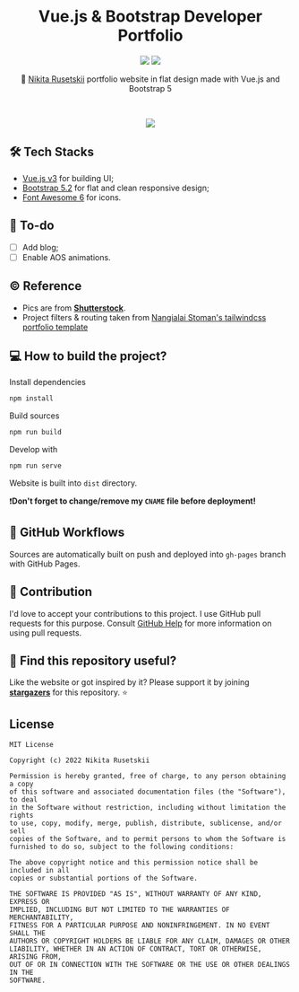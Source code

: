 <h1 align="center">Vue.js & Bootstrap Developer Portfolio</h1>

<p align="center">
  <a href="https://github.com/suhaibjanjua/suhaibjanjua.github.io/actions/workflows/build.yml"><img src="https://github.com/suhaibjanjua/suhaibjanjua.github.io/actions/workflows/build.yml/badge.svg" /></a> 
  <a href="https://github.com/suhaibjanjua/suhaibjanjua.github.io/actions/workflows/pages/pages-build-deployment"><img src="https://github.com/suhaibjanjua/suhaibjanjua.github.io/actions/workflows/pages/pages-build-deployment/badge.svg" /></a>
  <br>
</p>

<p align="center">
🚀 <a href="https://github.com/suhaibjanjua">Nikita Rusetskii</a> portfolio website in flat design made with Vue.js and Bootstrap 5
</p></br>

<p align="center">
  <img src="https://repository-images.githubusercontent.com/190986196/62ae63d6-59b0-499b-b506-58e0e6d0670b" />
</p>

## 🛠 Tech Stacks
- [Vue.js v3](https://github.com/vuejs/core) for building UI;
- [Bootstrap 5.2](https://github.com/twbs/bootstrap) for flat and clean responsive design;
- [Font Awesome 6](https://github.com/FortAwesome/Font-Awesome) for icons.

## 🚀 To-do
- [ ] Add blog;
- [ ] Enable AOS animations.

## ©️ Reference
- Pics are from **[Shutterstock](https://www.shutterstock.com/)**.
- Project filters & routing taken from [Nangialai Stoman's tailwindcss portfolio template](https://github.com/realstoman/vuejs-tailwindcss-portfolio)

## 💻 How to build the project?
Install dependencies
```Bash
npm install
```

Build sources
```Bash
npm run build
```

Develop with
```Bash
npm run serve
```

Website is built into `dist` directory.

❗**Don't forget to change/remove my `CNAME` file before deployment!**

## 🤖 GitHub Workflows
Sources are automatically built on push and deployed into `gh-pages` branch with GitHub Pages.

## 🤝 Contribution
I'd love to accept your contributions to this project. I use GitHub pull requests for this purpose. Consult [GitHub Help](https://docs.github.com/en/github/collaborating-with-pull-requests/proposing-changes-to-your-work-with-pull-requests/about-pull-requests) for more information on using pull requests.

## 🧡 Find this repository useful?
Like the website or got inspired by it? Please support it by joining __[stargazers](https://github.com/suhaibjanjua/suhaibjanjua.github.io/stargazers)__ for this repository. :star:

## License
```
MIT License

Copyright (c) 2022 Nikita Rusetskii

Permission is hereby granted, free of charge, to any person obtaining a copy
of this software and associated documentation files (the "Software"), to deal
in the Software without restriction, including without limitation the rights
to use, copy, modify, merge, publish, distribute, sublicense, and/or sell
copies of the Software, and to permit persons to whom the Software is
furnished to do so, subject to the following conditions:

The above copyright notice and this permission notice shall be included in all
copies or substantial portions of the Software.

THE SOFTWARE IS PROVIDED "AS IS", WITHOUT WARRANTY OF ANY KIND, EXPRESS OR
IMPLIED, INCLUDING BUT NOT LIMITED TO THE WARRANTIES OF MERCHANTABILITY,
FITNESS FOR A PARTICULAR PURPOSE AND NONINFRINGEMENT. IN NO EVENT SHALL THE
AUTHORS OR COPYRIGHT HOLDERS BE LIABLE FOR ANY CLAIM, DAMAGES OR OTHER
LIABILITY, WHETHER IN AN ACTION OF CONTRACT, TORT OR OTHERWISE, ARISING FROM,
OUT OF OR IN CONNECTION WITH THE SOFTWARE OR THE USE OR OTHER DEALINGS IN THE
SOFTWARE.
```
